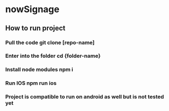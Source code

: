 # nowSignage
## How to run project
### Pull the code git clone [repo-name]
### Enter into the folder cd {folder-name}
### Install node modules npm i
### Run IOS npm run ios
### Project is compatible to run on android as well but is not tested yet
